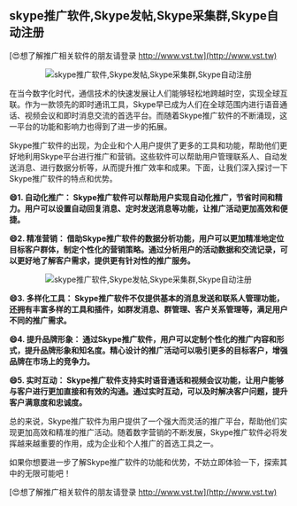 ## **skype推广软件,Skype发帖,Skype采集群,Skype自动注册**

[😍想了解推广相关软件的朋友请登录 http://www.vst.tw](http://www.vst.tw)

 <center><img src="https://vst.tw/MP4/tuiguang/png/2.png" alt="skype推广软件,Skype发帖,Skype采集群,Skype自动注册"></center>

在当今数字化时代，通信技术的快速发展让人们能够轻松地跨越时空，实现全球互联。作为一款领先的即时通讯工具，Skype早已成为人们在全球范围内进行语音通话、视频会议和即时消息交流的首选平台。而随着Skype推广软件的不断涌现，这一平台的功能和影响力也得到了进一步的拓展。

Skype推广软件的出现，为企业和个人用户提供了更多的工具和功能，帮助他们更好地利用Skype平台进行推广和营销。这些软件可以帮助用户管理联系人、自动发送消息、进行数据分析等，从而提升推广效率和成果。下面，让我们深入探讨一下Skype推广软件的特点和优势。

**😄1. 自动化推广： Skype推广软件可以帮助用户实现自动化推广，节省时间和精力。用户可以设置自动回复消息、定时发送消息等功能，让推广活动更加高效和便捷。**

**😄2. 精准营销： 借助Skype推广软件的数据分析功能，用户可以更加精准地定位目标客户群体，制定个性化的营销策略。通过分析用户的活动数据和交流记录，可以更好地了解客户需求，提供更有针对性的推广服务。**

 <center><img src="https://vst.tw/MP4/tuiguang/png/0.png" alt="skype推广软件,Skype发帖,Skype采集群,Skype自动注册"></center>

**😄3. 多样化工具： Skype推广软件不仅提供基本的消息发送和联系人管理功能，还拥有丰富多样的工具和插件，如群发消息、群管理、客户关系管理等，满足用户不同的推广需求。**

**😄4. 提升品牌形象： 通过Skype推广软件，用户可以定制个性化的推广内容和形式，提升品牌形象和知名度。精心设计的推广活动可以吸引更多的目标客户，增强品牌在市场上的竞争力。**

**😄5. 实时互动： Skype推广软件支持实时语音通话和视频会议功能，让用户能够与客户进行更加直接和有效的沟通。通过实时互动，可以及时解决客户问题，提升客户满意度和忠诚度。**

总的来说，Skype推广软件为用户提供了一个强大而灵活的推广平台，帮助他们实现更加高效和精准的推广活动。随着数字营销的不断发展，Skype推广软件必将发挥越来越重要的作用，成为企业和个人推广的首选工具之一。

如果你想要进一步了解Skype推广软件的功能和优势，不妨立即体验一下，探索其中的无限可能吧！

[😍想了解推广相关软件的朋友请登录 http://www.vst.tw](http://www.vst.tw)



